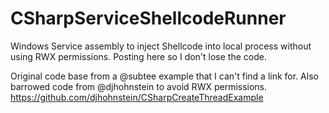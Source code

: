 # CSharpServiceShellcodeRunner
Windows Service assembly to inject Shellcode into local process without using RWX permissions. Posting here so I don't lose the code.

Original code base from a @subtee example that I can't find a link for. Also barrowed code from @djhohnstein to avoid RWX permissions. https://github.com/djhohnstein/CSharpCreateThreadExample
